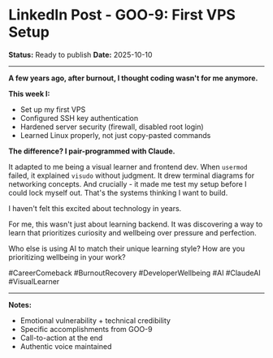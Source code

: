# LinkedIn Post - GOO-9: First VPS Setup

**Status:** Ready to publish
**Date:** 2025-10-10

---

**A few years ago, after burnout, I thought coding wasn't for me anymore.**

**This week I:**
- Set up my first VPS
- Configured SSH key authentication
- Hardened server security (firewall, disabled root login)
- Learned Linux properly, not just copy-pasted commands

**The difference? I pair-programmed with Claude.**

It adapted to me being a visual learner and frontend dev. When `usermod` failed, it explained `visudo` without judgment. It drew terminal diagrams for networking concepts. And crucially - it made me test my setup before I could lock myself out. That's the systems thinking I want to build.

I haven't felt this excited about technology in years.

For me, this wasn't just about learning backend. It was discovering a way to learn that prioritizes curiosity and wellbeing over pressure and perfection.

Who else is using AI to match their unique learning style? How are you prioritizing wellbeing in your work?

#CareerComeback #BurnoutRecovery #DeveloperWellbeing #AI #ClaudeAI #VisualLearner

---

**Notes:**
- Emotional vulnerability + technical credibility
- Specific accomplishments from GOO-9
- Call-to-action at the end
- Authentic voice maintained
